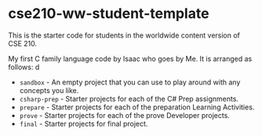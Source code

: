 # cse210-ww-student-template
This is the starter code for students in the worldwide content version of CSE 210.

My first C family language code by Isaac who goes by Me. It is arranged as follows: d

* `sandbox` - An empty project that you can use to play around with any concepts you like.
* `csharp-prep` - Starter projects for each of the C# Prep assignments.
* `prepare` - Starter projects for each of the preparation Learning Activities.
* `prove` - Starter projects for each of the prove Developer projects.
* `final` - Starter projects for final project.

